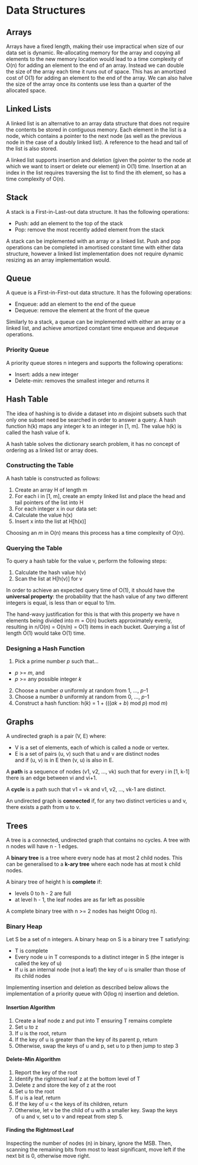# Data Structures

## Arrays
Arrays have a fixed length, making their use impractical when size of our data set
is dynamic. Re-allocating memory for the array and copying all elements to the 
new memory location would lead to a time complexity of O(n) for adding an
element to the end of an array. Instead we can double the size of the array each
time it runs out of space. This has an amortized cost of O(1) for adding an element
to the end of the array.
We can also halve the size of the array once its contents use less than a quarter
of the allocated space.


## Linked Lists
A linked list is an alternative to an array data structure that does not require
the contents be stored in contiguous memory. Each element in the list is a node,
which contains a pointer to the next node (as well as the previous node in the 
case of a doubly linked list). A reference to the head and tail of the list is
also stored.

A linked list supports insertion and deletion (given the pointer to the node at
which we want to insert or delete our element) in O(1) time. Insertion at an index
in the list requires traversing the list to find the ith element, so has a time
complexity of O(n).


## Stack
A stack is a First-in-Last-out data structure. It has the following operations:
* Push: add an element to the top of the stack
* Pop: remove the most recently added element from the stack

A stack can be implemented with an array or a linked list. Push and pop operations
can be completed in amortised constant time with either data structure, however a 
linked list implementation does not require dynamic resizing as an array 
implementation would.

## Queue
A queue is a First-in-First-out data structure. It has the following operations:
* Enqueue: add an element to the end of the queue
* Dequeue: remove the element at the front of the queue

Similarly to a stack, a queue can be implemented with either an array or a linked
list, and achieve amortized constant time enqueue and dequeue operations. 

### Priority Queue
A priority queue stores n integers and supports the following operations:
* Insert: adds a new integer
* Delete-min: removes the smallest integer and returns it



## Hash Table
The idea of hashing is to divide a dataset into *m* disjoint subsets such that only
one subset need be searched in order to answer a query. A hash function h(k)
maps any integer k to an integer in [1, m]. The value h(k) is called the hash value
of k.

A hash table solves the dictionary search problem, it has no concept of ordering
as a linked list or array does.

### Constructing the Table
A hash table is constructed as follows:
1. Create an array H of length m
2. For each i in [1, m], create an empty linked list and
   place the head and tail pointers of the list into H
3. For each integer x in our data set:
  1. Calculate the value h(x)
  2. Insert x into the list at H[h(x)]

Choosing an *m* in O(n) means this process has a time complexity of O(n).

### Querying the Table
To query a hash table for the value v, perform the following steps:
1. Calculate the hash value h(v)
2. Scan the list at H[h(v)] for v

In order to achieve an expected query time of O(1), it should have 
the **universal property**: the probability that the hash value of 
any two different integers is equal, is less than or equal to 1/m. 

The hand-wavy justification for this is that with this property we have 
n elements being divided into m = O(n) buckets approximately evenly,
resulting in n/O(n) = O(n/n) = O(1) items in each bucket. Querying
a list of length O(1) would take O(1) time.

### Designing a Hash Function
1. Pick a prime number *p* such that... 
  * *p* >= *m*, and 
  * *p* >= any possible integer *k*
2. Choose a number *a* uniformly at random from 1, ..., *p*-1
3. Choose a number *b* uniformly at random from 0, ..., *p*-1
4. Construct a hash function: h(*k*) = 1 + (((*ak* + *b*) mod *p*) mod *m*)


## Graphs
A undirected graph is a pair (V, E) where:
* V is a set of elements, each of which is called a node or vertex.
* E is a set of pairs (u, v) such that u and v are distinct nodes   
  and if (u, v) is in E then (v, u) is also in E.

A **path** is a sequence of nodes (v1, v2, ..., vk) such that for every
i in [1, k-1] there is an edge between vi and vi+1.

A **cycle** is a path such that v1 = vk and v1, v2, ..., vk-1 are distinct.

An undirected graph is **connected** if, for any two distinct verticies u and
v, there exists a path from u to v.


## Trees
A tree is a connected, undirected graph that contains no cycles. A tree with
n nodes will have n - 1 edges.

A **binary tree** is a tree where every node has at most 2 child nodes. This
can be generalised to a **k-ary tree** where each node has at most k child 
nodes.

A binary tree of height h is **complete** if:
* levels 0 to h - 2 are full
* at level h - 1, the leaf nodes are as far left as possible

A complete binary tree with n >= 2 nodes has height O(log n).

### Binary Heap
Let S be a set of n integers. A binary heap on S is a binary tree T satisfying:
* T is complete
* Every node u in T corresponds to a distinct integer in S (the integer is  
  called the key of u)
* If u is an internal node (not a leaf) the key of u is smaller than those of   
  its child nodes

Implementing insertion and deletion as described below allows the implementation
of a priority queue with O(log n) insertion and deletion. 

#### Insertion Algorithm
1. Create a leaf node z and put into T ensuring T remains complete
2. Set u to z
3. If u is the root, return
4. If the key of u is greater than the key of its parent p, return
5. Otherwise, swap the keys of u and p, set u to p then jump to step 3


#### Delete-Min Algorithm
1. Report the key of the root
2. Identify the rightmost leaf z at the bottom level of T
3. Delete z and store the key of z at the root
4. Set u to the root
5. If u is a leaf, return
6. If the key of u < the keys of its children, return
7. Otherwise, let v be the child of u with a smaller key. Swap the keys   
   of u and v, set u to v and repeat from step 5.

#### Finding the Rightmost Leaf
Inspecting the number of nodes (n) in binary, ignore the MSB. Then, scanning
the remaining bits from most to least significant, move left if the next bit 
is 0, otherwise move right.

